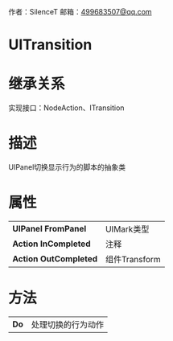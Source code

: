 作者：SilenceT     邮箱：499683507@qq.com

# UITransition

# 继承关系

实现接口：NodeAction、ITransition

# 描述

UIPanel切换显示行为的脚本的抽象类

# **属性**

|                         |               |
| ----------------------- | ------------- |
| **UIPanel FromPanel**   | UIMark类型    |
| **Action InCompleted**  | 注释          |
| **Action OutCompleted** | 组件Transform |

# **方法**

|        |                    |
| ------ | ------------------ |
| **Do** | 处理切换的行为动作 |

